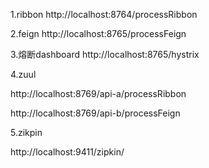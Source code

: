 1.ribbon
http://localhost:8764/processRibbon

2.feign
http://localhost:8765/processFeign

3.熔断dashboard
http://localhost:8765/hystrix

4.zuul

http://localhost:8769/api-a/processRibbon

http://localhost:8769/api-b/processFeign

5.zikpin

http://localhost:9411/zipkin/